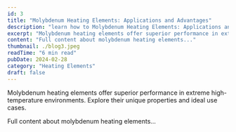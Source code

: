 ```yaml
---
id: 3
title: "Molybdenum Heating Elements: Applications and Advantages"
description: "learn how to Molybdenum Heating Elements: Applications and Advantages"
excerpt: "Molybdenum heating elements offer superior performance in extreme high-temperature environments. Explore their unique properties and ideal use cases."
content: "Full content about molybdenum heating elements..."
thumbnail: ./blog3.jpeg
readTime: "6 min read"
pubDate: 2024-02-28
category: "Heating Elements"
draft: false
---
```


Molybdenum heating elements offer superior performance in extreme high-temperature environments. Explore their unique properties and ideal use cases.

Full content about molybdenum heating elements...
